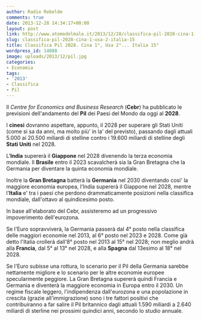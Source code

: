 ```yaml
---
author: Radio Rebelde
comments: true
date: 2013-12-28 14:34:17+00:00
layout: post
link: http://www.atomodelmale.it/2013/12/28/classifica-pil-2028-cina-1-usa-2-italia-15/
slug: classifica-pil-2028-cina-1-usa-2-italia-15
title: Classifica Pil 2028. Cina 1°, Usa 2°... Italia 15°
wordpress_id: 14088
image: uploads/2013/12/pil.jpg
categories:
- Economia
tags:
- '2013'
- Classifica
- Pil
---
```


Il _Centre for Economics and Business Research_ (**Cebr**) ha pubblicato le previsioni dell'andamento del **Pil** dei Paesi del Mondo da oggi al **2028**.

I **cinesi** dovranno aspettare, appunto, il 2028 per superare gli Stati Uniti (come si sa da anni, ma molto più' in la' del previsto), passando dagli attuali 5.000 ai 20.500 miliardi di stelline contro i 19.600 miliardi di stelline degli **Stati Uniti** nel 2028.

L'**India** supererà il **Giappone** nel 2028 divenendo la terza economia mondiale. Il **Brasile** entro il 2023 scavalcherà sia la Gran Bretagna che la Germania per diventare la quinta economia mondiale.

Inoltre la **Gran Bretagna** batterà la **Germania** nel 2030 diventando cosi' la maggiore economia europea, l'India supererà il Giappone nel 2028, mentre l'**Italia** e' tra i paesi che perdono drammaticamente posizioni nella classifica mondiale, dall'ottavo al quindicesimo posto.

In base all'elaborato del Cebr, assisteremo ad un progressivo impoverimento dell'eurozona.

Se l'Euro sopravviverà, la Germania passerà dal 4° posto nella classifica delle maggiori economie nel 2013, al 6° posto nel 2023 e 2028. Come già detto l'Italia crollerà dall'8° posto nel 2013 al 15° nel 2028; non meglio andrà alla **Francia**, dal 5° al 13° nel 2028, e alla **Spagna** dal 13esimo al 18° nel 2028.

Se l'Euro subisse una rottura, lo scenario per il Pil della Germania sarebbe nettamente migliore e lo scenario per le altre economie europee specularmente peggiore. La Gran Bretagna supererà quindi Francia e Germania e diventerà la maggiore economia in Europa entro il 2030. Un regime fiscale leggero, l'indipendenza dall'eurozona e una popolazione in crescita (grazie all'immigrazione) sono i tre fattori positivi che contribuiranno a far salire il Pil britannico dagli attuali 1.590 miliardi a 2.640 miliardi di sterline nei prossimi quindici anni, secondo lo studio annuale.
